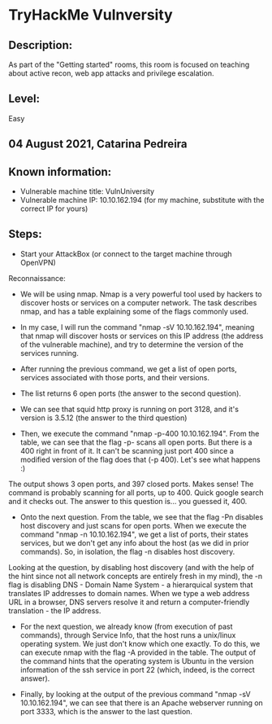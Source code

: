# TryHackMe Vulnversity 

## Description:
As part of the "Getting started" rooms, this room is focused on teaching about active recon, web app attacks and privilege escalation.

## Level:
Easy

04 August 2021, Catarina Pedreira
-------------------------------

## Known information:
- Vulnerable machine title: VulnUniversity
- Vulnerable machine IP: 10.10.162.194 (for my machine, substitute with the correct IP for yours)


## Steps:
- Start your AttackBox (or connect to the target machine through OpenVPN)

Reconnaissance:

- We will be using nmap. Nmap is a very powerful tool used by hackers to discover hosts or services on a computer network. The task describes nmap, and has a table explaining some of the flags commonly used.

- In my case, I will run the command "nmap -sV 10.10.162.194", meaning that nmap will discover hosts or services on this IP address (the address of the vulnerable machine), and try to determine the version of the services running.

- After running the previous command, we get a list of open ports, services associated with those ports, and their versions. 

- The list returns 6 open ports (the answer to the second question).

- We can see that squid http proxy is running on port 3128, and it's version is 3.5.12 (the answer to the third question)

- Then, we execute the command "nmap -p-400 10.10.162.194". From the table, we can see that the flag -p- scans all open ports. 
But there is a 400 right in front of it. It can't be scanning just port 400 since a modified version of the flag does that (-p 400). Let's see what happens :)

The output shows 3 open ports, and 397 closed ports. Makes sense! The command is probably scanning for all ports, up to 400. Quick google search and it checks out. The answer to this question is... you guessed it, 400.

- Onto the next question. From the table, we see that the flag -Pn disables host discovery and just scans for open ports. When we execute the command "nmap -n 10.10.162.194", we get a list of ports, their states services, but we don't get any info about the host (as we did in prior commands). So, in isolation, the flag -n disables host discovery.

Looking at the question, by disabling host discovery (and with the help of the hint since not all network concepts are entirely fresh in my mind), the -n flag is disabling DNS - Domain Name System - a hierarquical system that translates IP addresses to domain names. When we type a web address URL in a browser, DNS servers resolve it and return a computer-friendly translation - the IP address.

- For the next question, we already know (from execution of past commands), through Service Info, that the host runs a unix/linux operating system. We just don't know which one exactly. 
To do this, we can execute nmap with the flag -A provided in the table. The output of the command hints that the operating system is Ubuntu in the version information of the ssh service in port 22 (which, indeed, is the correct answer). 

- Finally, by looking at the output of the previous command "nmap -sV 10.10.162.194", we can see that there is an Apache webserver running on port 3333, which is the answer to the last question.

